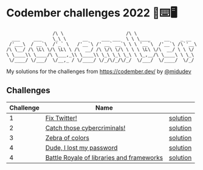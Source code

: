 # Codember challenges 2022 :raised_hands::keyboard::desktop_computer:

```
                 /\ \                       /\ \
  ___     ___    \_\ \      __     ___ ___  \ \ \____     __    _ __
 /'___\  / __`\  /'_` \   /'__`\ /' __` __`\ \ \ '__`\  /'__`\ /\`'__\
/\ \__/ /\ \L\ \/\ \L\ \ /\  __/ /\ \/\ \/\ \ \ \ \L\ \/\  __/ \ \ \/
\ \____\\ \____/\ \___,_\\ \____\\ \_\ \_\ \_\ \ \_,__/\ \____\ \ \_\
 \/____/ \/___/  \/__,_ / \/____/ \/_/\/_/\/_/  \/___/  \/____/  \/_/
```

My solutions for the challenges from https://codember.dev/ by [@midudev](https://github.com/midudev)

## Challenges

| Challenge | Name                                                                 |                                          |
| --------- | -------------------------------------------------------------------- | ---------------------------------------- |
| 1         | [Fix Twitter!](./challenge01/README.md)                              | [solution](./challenge01/challenge01.js) |
| 2         | [Catch those cybercriminals!](./challenge02/README.md)               | [solution](./challenge02/challenge02.js) |
| 3         | [Zebra of colors](./challenge03/README.md)                           | [solution](./challenge03/challenge03.js) |
| 4         | [Dude, I lost my password](./challenge04/README.md)                  | [solution](./challenge04/challenge04.js) |
| 4         | [Battle Royale of libraries and frameworks](./challenge05/README.md) | [solution](./challenge05/challenge05.js) |
